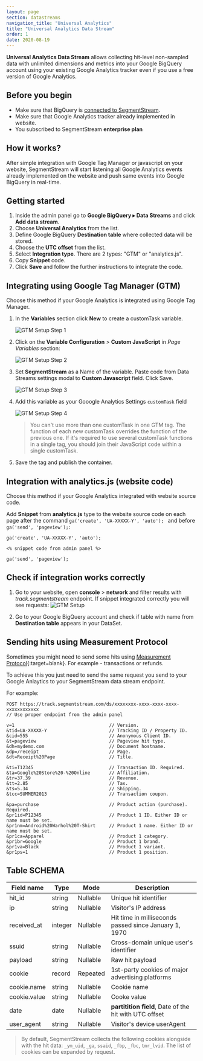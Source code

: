 ```yaml
---
layout: page
section: datastreams
navigation_title: "Universal Analytics"
title: "Universal Analytics Data Stream"
order: 1
date: 2020-08-19
---
```


**Universal Analytics Data Stream** allows collecting hit-level non-sampled data with unlimited dimensions and metrics into your Google BigQuery account using your existing Google Analytics tracker even if you use a free version of Google Analytics.

## Before you begin

- Make sure that BigQuery is [connected to SegmentStream](/bigquery/connecting-bigquery).
- Make sure that Google Analytics tracker already implemented in website.
- You subscribed to SegmentStream **enterprise plan**

## How it works?

After simple integration with Google Tag Manager or javascript on your website, SegmentStream will start listening all Google Analytics events already implemented on the website and push same events into Google BigQuery in real-time.

## Getting started

1. Inside the admin panel go to **Google BigQuery ▸ Data Streams** and click **Add data stream**.
2. Choose **Universal Analytics** from the list.
3. Define Google BigQuery **Destination table** where collected data will be stored.
4. Choose the **UTC offset** from the list.
5. Select **Integration type**. There are 2 types: "GTM" or "analytics.js".
6. Copy **Snippet** code.
7. Click **Save** and follow the further instructions to integrate the code.

## Integrating using Google Tag Manager (GTM)

Choose this method if your Google Analytics is integrated using Google Tag Manager.

1. In the **Variables** section click **New** to create a customTask variable.

    ![GTM Setup Step 1](/img/datastreams/ua-gtm-1.png)

2. Click on the **Variable Configuration** > **Custom JavaScript** in *Page Variables* section: 

    ![GTM Setup Step 2](/img/datastreams/ua-gtm-2.png)

3. Set **SegmentStream** as a Name of the variable. Paste code from Data Streams settings modal to **Custom Javascript** field. Click Save.

    ![GTM Setup Step 3](/img/datastreams/ua-gtm-3.png)

4. Add this variable as your Gooogle Analytics Settings `customTask` field

    ![GTM Setup Step 4](/img/datastreams/ua-gtm-4.png?v2)

   > You can't use more than one customTask in one GTM tag. The function of each new customTask overrides the function of the previous one. If it's required to use several customTask functions in a single tag, you should join their JavaScript code within a single customTask.

5. Save the tag and publish the container.

## Integration with analytics.js (website code)

Choose this method if your Google Analytics integrated with website source code.

Add **Snippet** from **analytics.js** type to the website source code on each page after the command ```ga('create', 'UA-XXXXX-Y', 'auto'); ``` and before ```ga('send', 'pageview');```:

    ga('create', 'UA-XXXXX-Y', 'auto');

    <% snippet code from admin panel %>
    
    ga('send', 'pageview');

## Check if integration works correctly

1. Go to your website, open **console** > **network** and filter results with *track.segmentstream* endpoint. If snippet integrated correctly you will see requests:
    ![GTM Setup](/img/datastreams/datastreams-check.png)

2. Go to your Google BigQuery account and check if table with name from **Destination table** appears in your DataSet.

## Sending hits using Measurement Protocol

Sometimes you might need to send some hits using [Measurement Protocol](https://developers.google.com/analytics/devguides/collection/protocol/v1/devguide){:target=blank}. For example - transactions or refunds.

To achieve this you just need to send the same request you send to your Google Anlaytics to your SegmentStream data stream endpoint.

For example:

```
POST https://track.segmentstream.com/ds/xxxxxxxx-xxxx-xxxx-xxxx-xxxxxxxxxxxx  
// Use proper endpoint from the admin panel

v=1                                   // Version.
&tid=UA-XXXXX-Y                       // Tracking ID / Property ID.
&cid=555                              // Anonymous Client ID.
&t=pageview                           // Pageview hit type.
&dh=mydemo.com                        // Document hostname.
&dp=/receipt                          // Page.
&dt=Receipt%20Page                    // Title.

&ti=T12345                            // Transaction ID. Required.
&ta=Google%20Store%20-%20Online       // Affiliation.
&tr=37.39                             // Revenue.
&tt=2.85                              // Tax.
&ts=5.34                              // Shipping.
&tcc=SUMMER2013                       // Transaction coupon.

&pa=purchase                          // Product action (purchase). Required.
&pr1id=P12345                         // Product 1 ID. Either ID or name must be set.
&pr1nm=Android%20Warhol%20T-Shirt     // Product 1 name. Either ID or name must be set.
&pr1ca=Apparel                        // Product 1 category.
&pr1br=Google                         // Product 1 brand.
&pr1va=Black                          // Product 1 variant.
&pr1ps=1                              // Product 1 position.
```

## Table SCHEMA

Field name|Type|Mode|Description
---|---|---|---
hit_id|string|Nullable|Unique hit identifier
ip|string| Nullable|Visitor's IP address
received_at|integer|Nullable|Hit time in milliseconds passed since January 1, 1970
ssuid|string|Nullable|Cross-domain unique user's identifier
payload|string|Nullable|Raw hit payload
cookie|record|Repeated|1st-party cookies of major advertising platforms	
cookie.name|string|Nullable|Cookie name	
cookie.value|string|Nullable|Cooke value	
date|date|Nullable|**partitition field**,	Date of the hit with UTC offset
user_agent|string|Nullable|Visitor's device userAgent

>By default, SegmentStream collects the following cookies alongside with the hit data: `_ym_uid`, `_ga`, `ssaid`, `_fbp`, `_fbc`, `tmr_lvid`. The list of cookies can be expanded by request.
